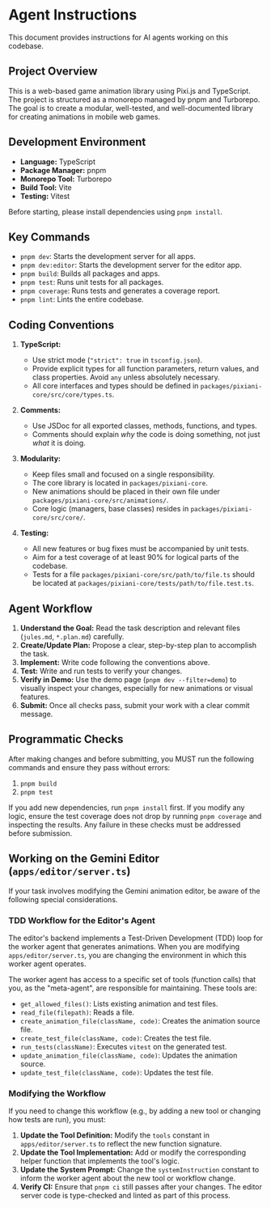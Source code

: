 # Agent Instructions

This document provides instructions for AI agents working on this codebase.

## Project Overview

This is a web-based game animation library using Pixi.js and TypeScript. The project is structured as a monorepo managed by pnpm and Turborepo. The goal is to create a modular, well-tested, and well-documented library for creating animations in mobile web games.

## Development Environment

- **Language:** TypeScript
- **Package Manager:** pnpm
- **Monorepo Tool:** Turborepo
- **Build Tool:** Vite
- **Testing:** Vitest

Before starting, please install dependencies using `pnpm install`.

## Key Commands

- `pnpm dev`: Starts the development server for all apps.
- `pnpm dev:editor`: Starts the development server for the editor app.
- `pnpm build`: Builds all packages and apps.
- `pnpm test`: Runs unit tests for all packages.
- `pnpm coverage`: Runs tests and generates a coverage report.
- `pnpm lint`: Lints the entire codebase.

## Coding Conventions

1.  **TypeScript:**
    - Use strict mode (`"strict": true` in `tsconfig.json`).
    - Provide explicit types for all function parameters, return values, and class properties. Avoid `any` unless absolutely necessary.
    - All core interfaces and types should be defined in `packages/pixiani-core/src/core/types.ts`.

2.  **Comments:**
    - Use JSDoc for all exported classes, methods, functions, and types.
    - Comments should explain _why_ the code is doing something, not just _what_ it is doing.

3.  **Modularity:**
    - Keep files small and focused on a single responsibility.
    - The core library is located in `packages/pixiani-core`.
    - New animations should be placed in their own file under `packages/pixiani-core/src/animations/`.
    - Core logic (managers, base classes) resides in `packages/pixiani-core/src/core/`.

4.  **Testing:**
    - All new features or bug fixes must be accompanied by unit tests.
    - Aim for a test coverage of at least 90% for logical parts of the codebase.
    - Tests for a file `packages/pixiani-core/src/path/to/file.ts` should be located at `packages/pixiani-core/tests/path/to/file.test.ts`.

## Agent Workflow

1.  **Understand the Goal:** Read the task description and relevant files (`jules.md`, `*.plan.md`) carefully.
2.  **Create/Update Plan:** Propose a clear, step-by-step plan to accomplish the task.
3.  **Implement:** Write code following the conventions above.
4.  **Test:** Write and run tests to verify your changes.
5.  **Verify in Demo:** Use the demo page (`pnpm dev --filter=demo`) to visually inspect your changes, especially for new animations or visual features.
6.  **Submit:** Once all checks pass, submit your work with a clear commit message.

## Programmatic Checks

After making changes and before submitting, you MUST run the following commands and ensure they pass without errors:

1.  `pnpm build`
2.  `pnpm test`

If you add new dependencies, run `pnpm install` first. If you modify any logic, ensure the test coverage does not drop by running `pnpm coverage` and inspecting the results. Any failure in these checks must be addressed before submission.

## Working on the Gemini Editor (`apps/editor/server.ts`)

If your task involves modifying the Gemini animation editor, be aware of the following special considerations.

### TDD Workflow for the Editor's Agent

The editor's backend implements a Test-Driven Development (TDD) loop for the worker agent that generates animations. When you are modifying `apps/editor/server.ts`, you are changing the environment in which this worker agent operates.

The worker agent has access to a specific set of tools (function calls) that you, as the "meta-agent", are responsible for maintaining. These tools are:

- `get_allowed_files()`: Lists existing animation and test files.
- `read_file(filepath)`: Reads a file.
- `create_animation_file(className, code)`: Creates the animation source file.
- `create_test_file(className, code)`: Creates the test file.
- `run_tests(className)`: Executes `vitest` on the generated test.
- `update_animation_file(className, code)`: Updates the animation source.
- `update_test_file(className, code)`: Updates the test file.

### Modifying the Workflow

If you need to change this workflow (e.g., by adding a new tool or changing how tests are run), you must:

1.  **Update the Tool Definition:** Modify the `tools` constant in `apps/editor/server.ts` to reflect the new function signature.
2.  **Update the Tool Implementation:** Add or modify the corresponding helper function that implements the tool's logic.
3.  **Update the System Prompt:** Change the `systemInstruction` constant to inform the worker agent about the new tool or workflow change.
4.  **Verify CI:** Ensure that `pnpm ci` still passes after your changes. The editor server code is type-checked and linted as part of this process.
